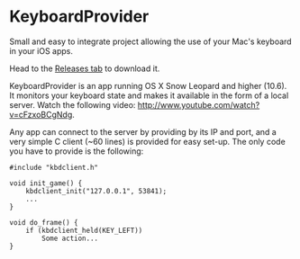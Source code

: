 # KeyboardProvider

Small and easy to integrate project allowing the use of your Mac's keyboard in your iOS apps.

Head to the [Releases tab](https://github.com/Brunni132/KeyboardProvider/releases) to download it.

KeyboardProvider is an app running OS X Snow Leopard and higher (10.6). It monitors your keyboard state and makes it available in the form of a local server. Watch the following video: http://www.youtube.com/watch?v=cFzxoBCgNdg.

Any app can connect to the server by providing by its IP and port, and a very simple C client (~60 lines) is provided for easy set-up. The only code you have to provide is the following:

	#include "kbdclient.h"

	void init_game() {
	    kbdclient_init("127.0.0.1", 53841);
	    ...
	}

	void do_frame() {
	    if (kbdclient_held(KEY_LEFT))
	        Some action...
	}
